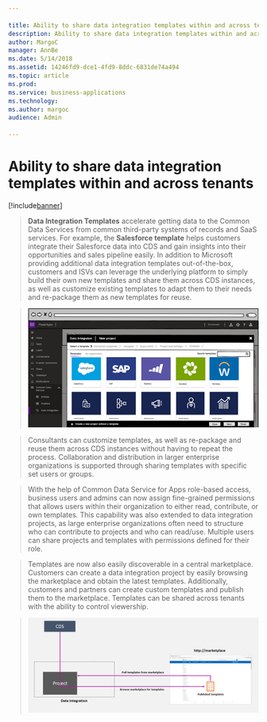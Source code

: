 ```yaml
---

title: Ability to share data integration templates within and across tenants
description: Ability to share data integration templates within and across tenants
author: MargoC
manager: AnnBe
ms.date: 5/14/2018
ms.assetid: 14246fd9-dce1-4fd9-8ddc-6831de74a494
ms.topic: article
ms.prod: 
ms.service: business-applications
ms.technology: 
ms.author: margoc
audience: Admin

---
```

#  Ability to share data integration templates within and across tenants 


[!include[banner](../../../includes/banner.md)]

>   **Data Integration Templates** accelerate getting data to the Common Data
>   Services from common third-party systems of records and SaaS services. For
>   example, the **Salesforce template** helps customers integrate their
>   Salesforce data into CDS and gain insights into their opportunities and
>   sales pipeline easily. In addition to Microsoft providing additional data
>   integration templates out-of-the-box, customers and ISVs can leverage the
>   underlying platform to simply build their own new templates and share them
>   across CDS instances, as well as customize existing templates to adapt them
>   to their needs and re-package them as new templates for reuse.

>   ![cid:image001.png@01D3C829.1DEAD560](media/6-1.png "cid:image001.png@01D3C829.1DEAD560")
<!-- picture -->


>   Consultants can customize templates, as well as re-package and reuse them
>   across CDS instances without having to repeat the process. Collaboration and
>   distribution in larger enterprise organizations is supported through sharing
>   templates with specific set users or groups.

>   With the help of Common Data Service for Apps role-based access, business
>   users and admins can now assign fine-grained permissions that allows users
>   within their organization to either read, contribute, or own templates. This
>   capability was also extended to data integration projects, as large
>   enterprise organizations often need to structure who can contribute to
>   projects and who can read/use. Multiple users can share projects and
>   templates with permissions defined for their role.

>   Templates are now also easily discoverable in a central marketplace.
>   Customers can create a data integration project by easily browsing the
>   marketplace and obtain the latest templates. Additionally, customers and
>   partners can create custom templates and publish them to the marketplace.
>   Templates can be shared across tenants with the ability to control
>   viewership.

>   ![](media/6-2.png "")
<!-- picture -->

